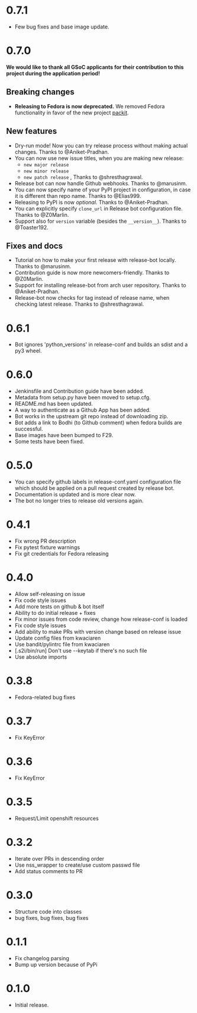 # 0.7.1

* Few bug fixes and base image update.

# 0.7.0

**We would like to thank all GSoC applicants for their contribution to this project during the application period!**

## Breaking changes

* **Releasing to Fedora is now deprecated.** We removed Fedora functionality in favor of the new project [packit](https://packit.dev/).

## New features

* Dry-run mode! Now you can try release process without making actual changes. Thanks to @Aniket-Pradhan.
* You can now use new issue titles, when you are making new release: 
  * `new major release`
  * `new minor release`
  * `new patch release` , Thanks to @shresthagrawal.
* Release bot can now handle Github webhooks. Thanks to @marusinm. 
* You can now specify name of your PyPI project in configuration, in case it is different than repo name. Thanks to @Elias999. 
* Releasing to PyPI is now *optional*. Thanks to @Aniket-Pradhan. 
* You can explicitly specify `clone_url` in Release bot configuration file. Thanks to @Z0Marlin. 
* Support also for `version` variable (besides the `__version__`). Thanks to @Toaster192.

## Fixes and docs
* Tutorial on how to make your first release with release-bot locally. Thanks to @marusinm.
* Contribution guide is now more newcomers-friendly. Thanks to @Z0Marlin.
* Support for installing release-bot from arch user repository. Thanks to @Aniket-Pradhan.
* Release-bot now checks for tag instead of release name, when checking latest release. Thanks to @shresthagrawal.

# 0.6.1

* Bot ignores 'python_versions' in release-conf and builds an sdist and a py3 wheel.

# 0.6.0

* Jenkinsfile and Contribution guide have been added.
* Metadata from setup.py have been moved to setup.cfg.
* README.md has been updated.
* A way to authenticate as a Github App has been added.
* Bot works in the upstream git repo instead of downloading zip.
* Bot adds a link to Bodhi (to Github comment) when fedora builds are successful.
* Base images have been bumped to F29.
* Some tests have been fixed.

# 0.5.0

* You can specify github labels in release-conf.yaml configuration file
  which should be applied on a pull request created by release bot.
* Documentation is updated and is more clear now.
* The bot no longer tries to release old versions again.

# 0.4.1

* Fix wrong PR description
* Fix pytest fixture warnings
* Fix git credentials for Fedora releasing

# 0.4.0

* Allow self-releasing on issue
* Fix code style issues
* Add more tests on github & bot itself
* Ability to do initial release + fixes
* Fix minor issues from code review, change how release-conf is loaded
* Fix code style issues
* Add ability to make PRs with version change based on release issue
* Update config files from kwaciaren
* Use bandit/pylintrc file from kwaciaren
* [.s2i/bin/run] Don't use --keytab if there's no such file
* Use absolute imports

# 0.3.8
* Fedora-related bug fixes

# 0.3.7
* Fix KeyError

# 0.3.6
* Fix KeyError

# 0.3.5
* Request/Limit openshift resources

# 0.3.2
* Iterate over PRs in descending order
* Use nss_wrapper to create/use custom passwd file
* Add status comments to PR

# 0.3.0
* Structure code into classes
* bug fixes, bug fixes, bug fixes

# 0.1.1
* Fix changelog parsing
* Bump up version because of PyPi

# 0.1.0

* Initial release.
